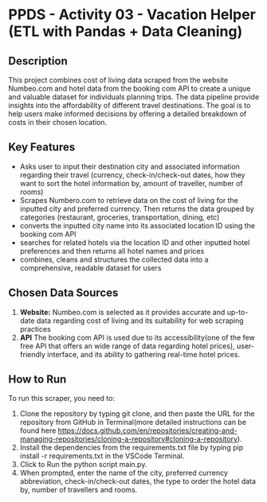 # PPDS - Activity 03 - Vacation Helper (ETL with Pandas + Data Cleaning)

## Description 

This project combines cost of living data scraped from the website Numbeo.com and hotel data from the booking com API to create a unique and valuable dataset for individuals planning trips. The data pipeline provide insights into the affordability of different travel destinations. The goal is to help users make informed decisions by offering a detailed breakdown of costs in their chosen location.


## Key Features

- Asks user to input their destination city and associated information regarding their travel (currency, check-in/check-out dates, how they want to sort the hotel information by, amount of traveller, number of rooms)
- Scrapes Numbero.com to retrieve data on the cost of living for the inputted city and preferred currency. Then returns the data grouped by categories (restaurant, groceries, transportation, dining, etc) 
- converts the inputted city name into its associated location ID using the booking com API 
- searches for related hotels via the location ID and other inputted hotel preferences and then returns all hotel names and prices 
- combines, cleans and structures the collected data into a comprehensive, readable dataset for users

## Chosen Data Sources 

1. **Website:** Numbeo.com is selected as it provides accurate and up-to-date data regarding cost of living and its suitability for web scraping practices 
2. **API** The booking com API is used due to its accessibility(one of the few free API that offers an wide range of data regarding hotel prices), user-friendly interface, and its ability to gathering real-time hotel prices. 

## How to Run  

To run this scraper, you need to:

1. Clone the repository by typing git clone, and then paste the URL for the repository from GitHub in Terminal(more detailed instructions can be found here https://docs.github.com/en/repositories/creating-and-managing-repositories/cloning-a-repository#cloning-a-repository). 
3. Install the dependencies from the requirements.txt file by typing pip install -r requirements.txt in the VSCode Terminal. 
4. Click to Run the python script main.py. 
4. When prompted, enter the name of the city, preferred currency abbreviation, check-in/check-out dates, the type to order the hotel data by, number of travellers and rooms. 
